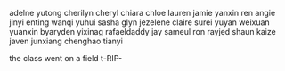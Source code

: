 adelne
yutong
cherilyn
cheryl
chiara
chloe
lauren
jamie
yanxin
ren
angie
jinyi
enting
wanqi
yuhui
sasha
glyn
jezelene
claire
surei
yuyan
weixuan
yuanxin
byaryden
yixinag
rafaeldaddy
jay
sameul
ron
rayjed
shaun
kaize
javen
junxiang
chenghao
tianyi


the class went on a field t-RIP-
